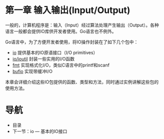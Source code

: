 # 第一章 输入输出(Input/Output) #

一般的，计算机程序是：输入（Input）经过算法处理产生输出（Output）。各种语言一般都会提供IO库供开发者使用。Go语言也不例外。

Go语言中，为了方便开发者使用，将IO操作封装在了如下几个包中：

- [io](http://golang.org/pkg/io/) 提供基本的IO原语接口（I/O primitives）
- [io/ioutil](http://golang.org/pkg/io/ioutil/) 封装一些实用的I/O函数
- [fmt](http://golang.org/pkg/fmt/) 实现格式化I/O，类似C语言中的printf和scanf
- [bufio](http://golang.org/pkg/bufio/) 实现带缓冲I/O

本章会详细介绍这些IO包提供的函数、类型和方法，同时通过实例讲解这些包的使用方法。

# 导航 #

- 目录
- 下一节：io — 基本的IO接口